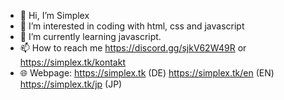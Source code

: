 - 👋 Hi, I’m Simplex
- 👀 I’m interested in coding with html, css and javascript
- 🌱 I’m currently learning javascript. 
- 📫 How to reach me https://discord.gg/sjkV62W49R or https://simplex.tk/kontakt
- 🌐 Webpage: https://simplex.tk (DE) https://simplex.tk/en (EN) https://simplex.tk/jp (JP)
 
